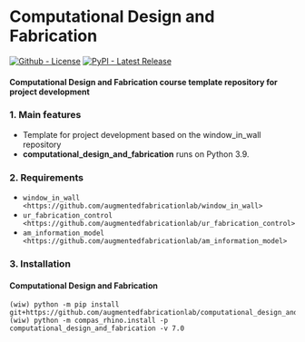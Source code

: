 # Computational Design and Fabrication

[![Github - License](https://img.shields.io/badge/License-MIT-blue.svg)](https://github.com/augmentedfabricationlab/computational_design_and_fabrication)
[![PyPI - Latest Release](https://travis-ci.org/augmentedfabricationlab/computational_design_and_fabrication.svg?branch=master)](https://github.com/augmentedfabricationlab/computational_design_and_fabrication)

#### Computational Design and Fabrication course template repository for project development


### 1. Main features

* Template for project development based on the window_in_wall repository
* **computational_design_and_fabrication** runs on Python 3.9.

### 2. Requirements


* `window_in_wall <https://github.com/augmentedfabricationlab/window_in_wall>`
* `ur_fabrication_control <https://github.com/augmentedfabricationlab/ur_fabrication_control>`
* `am_information_model <https://github.com/augmentedfabricationlab/am_information_model>`


### 3. Installation


#### Computational Design and Fabrication
    (wiw) python -m pip install git+https://github.com/augmentedfabricationlab/computational_design_and_fabrication@master#egg=computational_design_and_fabrication
    (wiw) python -m compas_rhino.install -p computational_design_and_fabrication -v 7.0
